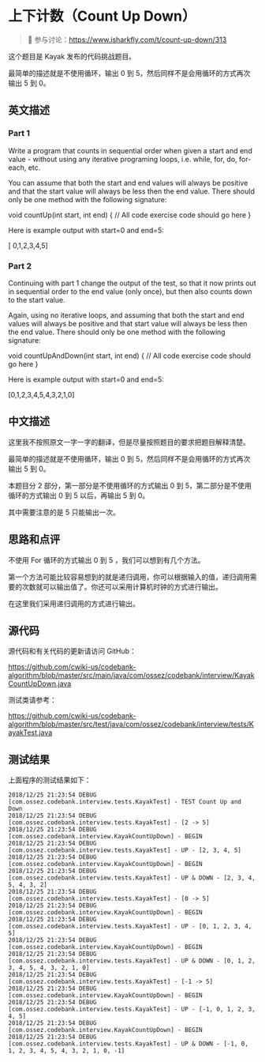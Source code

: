 # 上下计数（Count Up Down）

> 🔔 参与讨论：https://www.isharkfly.com/t/count-up-down/313

这个题目是 Kayak 发布的代码挑战题目。

最简单的描述就是不使用循环，输出 0 到 5，然后同样不是会用循环的方式再次输出 5 到 0。

## 英文描述

### Part 1

Write a program that counts in sequential order when given a start and end value - without using any iterative programing loops, i.e. while, for, do, for-each, etc.

You can assume that both the start and end values will always be positive and that the start value will always be less then the end value. There should only be one method with the following signature:

void countUp(int start, int end) {
// All code exercise code should go here
}

Here is example output with start=0 and end=5:

[ 0,1,2,3,4,5]

### Part 2

Continuing with part 1 change the output of the test, so that it now prints out in sequential order to the end value (only once), but then also counts down to the start value.

Again, using no iterative loops, and assuming that both the start and end values will always be positive and that start value will always be less then the end value. There should only be one method with the following signature:

void countUpAndDown(int start, int end) {
// All code exercise code should go here
}

Here is example output with start=0 and end=5:

[0,1,2,3,4,5,4,3,2,1,0]

## 中文描述

这里我不按照原文一字一字的翻译，但是尽量按照题目的要求把题目解释清楚。

最简单的描述就是不使用循环，输出 0 到 5，然后同样不是会用循环的方式再次输出 5 到 0。

本题目分 2 部分，第一部分是不使用循环的方式输出 0 到 5，第二部分是不使用循环的方式输出 0 到 5 以后，再输出 5 到 0。

其中需要注意的是 5 只能输出一次。

## 思路和点评

不使用 For 循环的方式输出 0 到 5 ，我们可以想到有几个方法。

第一个方法可能比较容易想到的就是递归调用，你可以根据输入的值，递归调用需要的次数就可以输出值了。你还可以采用计算机时钟的方式进行输出。

在这里我们采用递归调用的方式进行输出。

## 源代码

源代码和有关代码的更新请访问 GitHub：

https://github.com/cwiki-us/codebank-algorithm/blob/master/src/main/java/com/ossez/codebank/interview/KayakCountUpDown.java

测试类请参考：

https://github.com/cwiki-us/codebank-algorithm/blob/master/src/test/java/com/ossez/codebank/interview/tests/KayakTest.java

## 测试结果

上面程序的测试结果如下：
```
2018/12/25 21:23:54 DEBUG [com.ossez.codebank.interview.tests.KayakTest] - TEST Count Up and Down
2018/12/25 21:23:54 DEBUG [com.ossez.codebank.interview.tests.KayakTest] - [2 -> 5]
2018/12/25 21:23:54 DEBUG [com.ossez.codebank.interview.KayakCountUpDown] - BEGIN
2018/12/25 21:23:54 DEBUG [com.ossez.codebank.interview.tests.KayakTest] - UP - [2, 3, 4, 5]
2018/12/25 21:23:54 DEBUG [com.ossez.codebank.interview.KayakCountUpDown] - BEGIN
2018/12/25 21:23:54 DEBUG [com.ossez.codebank.interview.tests.KayakTest] - UP & DOWN - [2, 3, 4, 5, 4, 3, 2]
2018/12/25 21:23:54 DEBUG [com.ossez.codebank.interview.tests.KayakTest] - [0 -> 5]
2018/12/25 21:23:54 DEBUG [com.ossez.codebank.interview.KayakCountUpDown] - BEGIN
2018/12/25 21:23:54 DEBUG [com.ossez.codebank.interview.tests.KayakTest] - UP - [0, 1, 2, 3, 4, 5]
2018/12/25 21:23:54 DEBUG [com.ossez.codebank.interview.KayakCountUpDown] - BEGIN
2018/12/25 21:23:54 DEBUG [com.ossez.codebank.interview.tests.KayakTest] - UP & DOWN - [0, 1, 2, 3, 4, 5, 4, 3, 2, 1, 0]
2018/12/25 21:23:54 DEBUG [com.ossez.codebank.interview.tests.KayakTest] - [-1 -> 5]
2018/12/25 21:23:54 DEBUG [com.ossez.codebank.interview.KayakCountUpDown] - BEGIN
2018/12/25 21:23:54 DEBUG [com.ossez.codebank.interview.tests.KayakTest] - UP - [-1, 0, 1, 2, 3, 4, 5]
2018/12/25 21:23:54 DEBUG [com.ossez.codebank.interview.KayakCountUpDown] - BEGIN
2018/12/25 21:23:54 DEBUG [com.ossez.codebank.interview.tests.KayakTest] - UP & DOWN - [-1, 0, 1, 2, 3, 4, 5, 4, 3, 2, 1, 0, -1]
```
